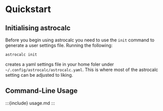 # Quickstart

## Initialising astrocalc

Before you begin using astrocalc you need to use the `init` command to generate a user settings file. Running the following:

```bash
astrocalc init
```

creates a yaml settings file in your home foler under `~/.config/astrocalc/astrocalc.yaml`. This is where most of the astrocalc setting can be adjusted to liking.

<!-- Once created, open the settings file in any text editor and follow the in-file instructions to populate the missing settings values (usually given an ``XXX`` placeholder).  -->

## Command-Line Usage

:::{include} usage.md
:::

